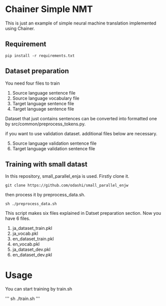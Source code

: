 # Chainer Simple NMT
This is just an example of simple neural machine translation implemented using Chainer.

## Requirement
```
pip install -r requirements.txt
```

## Dataset preparation
You need four files to train

1. Source language sentence file
2. Source language vocabulary file
3. Target language sentence file
4. Target language sentence file

Dataset that just contains sentences can be converted into formatted one by src/common/preprocess_tokens.py.

if you want to use validation dataset.
additional files below are necessary.

5. Source language validation sentence file
6. Target language validation sentence file

## Training with small datast

In this repository, small_parallel_enja is used.
Firstly clone it.

```
git clone https://github.com/odashi/small_parallel_enjw
```

then process it by preprocess_data.sh.

```
sh ./preprocess_data.sh
```

This script makes six files explained in Datset preparation section.
Now you have 6 files.

1. ja_dataset_train.pkl
2. ja_vocab.pkl
3. en_dataset_train.pkl
4. en_vocab.pkl
5. ja_dataset_dev.pkl
6. en_dataset_dev.pkl

# Usage
You can start training by train.sh

'''
sh ./train.sh
'''

